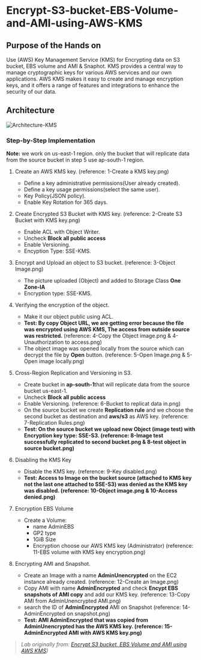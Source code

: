 # Encrypt-S3-bucket-EBS-Volume-and-AMI-using-AWS-KMS

## Purpose of the Hands on

Use (AWS) Key Management Service (KMS) for Encrypting data on S3 bucket, EBS volume and AMI & Snaphot. 
KMS provides a central way to manage cryptographic keys for various AWS services and our own applications. AWS KMS makes it easy to create and manage encryption keys, and it offers a range of features and integrations to enhance the security of our data.


## Architecture


![Architecture-KMS](https://github.com/user-attachments/assets/3c74ad6c-bbbf-40d8-86c6-9709a41603a8)






### Step-by-Step Implementation

<b> Note:</b> we work on us-east-1 region. only the bucket that will replicate data from the source bucket in step 5 use ap-south-1 region.

1. Create an AWS KMS key.  (reference: 1-Create a KMS key.png)
   - Define a key administrative permissions(User already created).
   - Define a key usage permissions(select the same user).
   - Key Policy(JSON policy).
   - Enable Key Rotation for 365 days.
  
     
2. Create Encrypted S3 Bucket with KMS key.  (reference: 2-Create S3 Bucket with KMS key.png)
   - Enable ACL with Object Writer.
   - Uncheck <b>Block all public access</b>
   - Enable Versioning.
   - Encyption Type: SSE-KMS.
  
     
3. Encrypt and Upload an object to S3 bucket.  (reference: 3-Object Image.png)
   - The picture uploaded (Object) and added to Storage Class <b>One Zone-IA</b>
   - Encryption type: SSE-KMS.
  
     
4. Verifying the encryption of the object.  
   - Make it our object public using ACL.
   - <b>Test: By copy Object URL, we are getting error because the file was encrypted using AWS KMS, The access from outside source was restricted. </b> (reference: 4-Copy the Object image.png & 4-Unauthorization to access.png)
   - The object image was opened locally from the source which can decrypt the file by <b>Open</b> button.  (reference: 5-Open Image.png & 5-Open image locally.png)
  
     
5. Cross-Region Replication and Versioning in S3.
   - Create bucket in <b>ap-south-1</b>that will replicate data from the source bucket us-east-1.
   - Uncheck <b>Block all public access</b>
   - Enable Versioning.  (reference: 6-Bucket to replicat data in.png) 
   - On the source bucket we create <b>Replication rule</b> and we choose the second bucket as destination and <b>aws/s3</b> as AWS key.  (reference: 7-Replication Rules.png) 
   - <b>Test: On the source bucket we upload new Object (image test) with Encryption key type: SSE-S3. (reference: 8-Image test successfully replicated to second bucket.png & 8-test object in source bucket.png)</b>


6. Disabling the KMS Key
   - Disable the KMS key.  (reference: 9-Key disabled.png)
   - <b>Test: Access to Image on the bucket source (attached to KMS key not the last one attached to SSE-S3) was denied as the KMS key was disabled.  (reference: 10-Object image.png & 10-Access denied.png)</b>


7. Encryption EBS Volume
   - Create a Volume:
     - name AdminEBS
     - GP2 type
     - 1GiB Size
     - Encryption choose our AWS KMS key (Administrator)  (reference: 11-EBS volume with KMS key encryption.png)

8. Encrypting AMI and Snapshot.
   -  Create an Image with a name <b>AdminUnencrypted</b> on the EC2 instance already created.  (reference:  12-Create an Image.png)
   -  Copy AMI with name <b>AdminEncrypted</b> and check <b>Encypt EBS snapshots of AMI copy</b> and add our KMS key.  (reference:  13-Copy AMI from AdminUnencrypted AMI.png)
   -  search the ID of <b>AdminEncrypted</b> AMI on Snapshot  (reference:  14-AdminEncrypted on snapshot.png)
   -  <b>Test: AMI <b>AdminEncrypted</b> that was copied from <b>AdminUnencrypted</b> has the AWS KMS key.  (reference:  15-AdminEncrypted AMI with AWS KMS key.png)</b>
     





   


> *Lab originally from: [Encrypt S3 bucket, EBS Volume and AMI using AWS KMS](https://www.whizlabs.com/labs/encrypt-s3-bucket-ebs-volume-and-ami-using-aws-kms/))*



